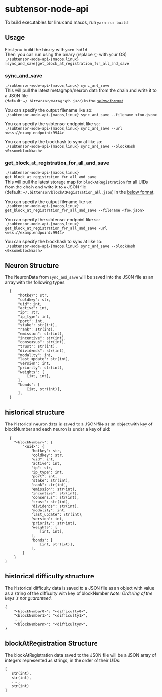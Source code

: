 # subtensor-node-api

To build executables for linux and macos, run `yarn run build`  

## Usage
First you build the binary with `yarn build`  
Then, you can run using the binary (replace `{}` with your OS)  
`./subtensor-node-api-{macos,linux} [sync_and_save|get_block_at_registration_for_all_and_save]`  
### sync_and_save
`./subtensor-node-api-{macos,linux} sync_and_save`  
This will pull the latest metagraph/neuron data from the chain and write it to a JSON file  
(default: `~/.bittensor/metagraph.json`) in the [below format](#neuron-structure).  

You can specify the output filename like so:  
`./subtensor-node-api-{macos,linux} sync_and_save --filename <foo.json>`    

You can specify the subtensor endpoint like so:  
`./subtensor-node-api-{macos,linux} sync_and_save --url <wss://examplendpoint:9944>`   

You can specify the blockhash to sync at like so:  
`./subtensor-node-api-{macos,linux} sync_and_save --blockHash <0xsomeblockhash>`     
### get_block_at_registration_for_all_and_save
`./subtensor-node-api-{macos,linux} get_block_at_registration_for_all_and_save`  
This will pull the latest storage map for `blockAtRegistration` for all UIDs from the chain and write it to a JSON file  
(default: `~/.bittensor/blockAtRegistration_all.json`) in the [below format](#blockatregistration-structure).    

You can specify the output filename like so:   
`./subtensor-node-api-{macos,linux} get_block_at_registration_for_all_and_save --filename <foo.json>`    

You can specify the subtensor endpoint like so:  
`./subtensor-node-api-{macos,linux} get_block_at_registration_for_all_and_save -url <wss://examplendpoint:9944>`     

You can specify the blockhash to sync at like so:   
`./subtensor-node-api-{macos,linux} sync_and_save --blockHash <0xsomeblockhash>`      

## Neuron Structure
The NeuronData from `sync_and_save` will be saved into the JSON file as an array with the following types:
     
      {
          "hotkey": str,
          "coldkey": str,
          "uid": int,
          "active": int,
          "ip": str,
          "ip_type": int,
          "port": int,
          "stake": str(int),
          "rank": str(int),
          "emission": str(int),
          "incentive": str(int),
          "consensus": str(int),
          "trust": str(int),
          "dividends": str(int),
          "modality": int,
          "last_update": str(int),
          "version": int,
          "priority": str(int),
          "weights": [
              [int, int],
          ],
          "bonds": [
              [int, str(int)],
          ],
      }
      
## historical structure
The historical neuron data is saved to a JSON file as an object with key of blockNumber and each neuron is under a key of uid:
     
      { 
        "<blockNumber>": {
            "<uid>": {
                "hotkey": str,
                "coldkey": str,
                "uid": int,
                "active": int,
                "ip": str,
                "ip_type": int,
                "port": int,
                "stake": str(int),
                "rank": str(int),
                "emission": str(int),
                "incentive": str(int),
                "consensus": str(int),
                "trust": str(int),
                "dividends": str(int),
                "modality": int,
                "last_update": str(int),
                "version": int,
                "priority": str(int),
                "weights": [
                    [int, int],
                ],
                "bonds": [
                    [int, str(int)],
                ],
            }
        }
    }

## historical difficulty structure
The historical difficulty data is saved to a JSON file as an object with value as a string of the difficulty with key of blockNumber 
*Note: Ordering of the keys is not guaranteed.*
     
    { 
        "<blockNumber0>": "<difficulty0>",
        "<blockNumber1>": "<difficulty1>",
        ...,
        "<blockNumbern>": "<difficultyn>",
    }

## blockAtRegistration Structure
The blockAtRegistration data saved to the JSON file will be a JSON array of integers represented as strings, in the order of their UIDs:  
  
    [
       str(int),
       str(int),
       ...,
       str(int)
    ]
